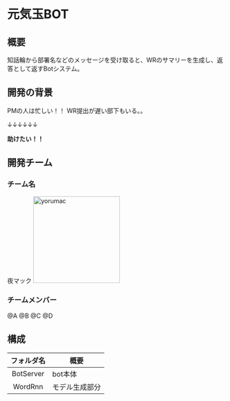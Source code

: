 # 元気玉BOT

## 概要
知話輪から部署名などのメッセージを受け取ると、WRのサマリーを生成し、返答として返すBotシステム。

## 開発の背景
PMの人は忙しい！！
WR提出が遅い部下もいる。。

↓↓↓↓↓↓

**助けたい！！**

## 開発チーム

### チーム名
夜マック
<img width="200" alt="yorumac" src="https://user-images.githubusercontent.com/30754019/29993464-cf56f564-8ff2-11e7-8416-fc34ea851f50.png">

### チームメンバー
@A
@B
@C
@D

## 構成

| フォルダ名 | 概要 |
|:--------:|------|
| BotServer | bot本体 |
| WordRnn | モデル生成部分 |
